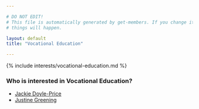```yaml
---

# DO NOT EDIT!
# This file is automatically generated by get-members. If you change it, bad
# things will happen.

layout: default
title: "Vocational Education"

---
```


{% include interests/vocational-education.md %}

### Who is interested in Vocational Education?


* [Jackie Doyle-Price](members/jackie-doyle-price.html)
* [Justine Greening](members/justine-greening.html)
